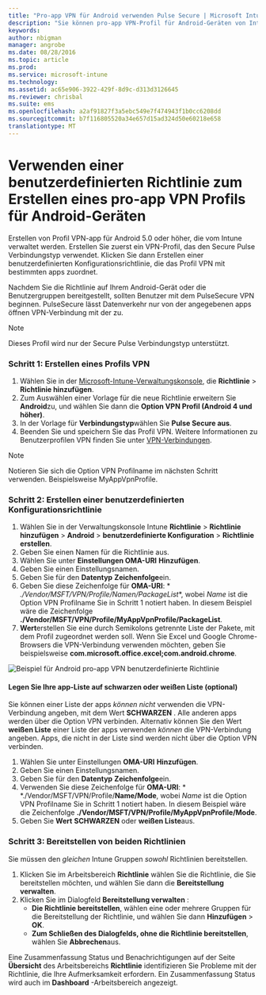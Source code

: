```yaml
---
title: "Pro-app VPN für Android verwenden Pulse Secure | Microsoft Intune"
description: "Sie können pro-app VPN-Profil für Android-Geräten von Intune verwaltet erstellen."
keywords: 
author: nbigman
manager: angrobe
ms.date: 08/28/2016
ms.topic: article
ms.prod: 
ms.service: microsoft-intune
ms.technology: 
ms.assetid: ac65e906-3922-429f-8d9c-d313d3126645
ms.reviewer: chrisbal
ms.suite: ems
ms.openlocfilehash: a2af91827f3a5ebc549e7f474943f1b0cc6208dd
ms.sourcegitcommit: b7f116805520a34e657d15ad324d50e60218e658
translationtype: MT
---
```

# Verwenden einer benutzerdefinierten Richtlinie zum Erstellen eines pro-app VPN Profils für Android-Geräten

Erstellen von Profil VPN-app für Android 5.0 oder höher, die vom Intune verwaltet werden. Erstellen Sie zuerst ein VPN-Profil, das den Secure Pulse Verbindungstyp verwendet. Klicken Sie dann Erstellen einer benutzerdefinierten Konfigurationsrichtlinie, die das Profil VPN mit bestimmten apps zuordnet. 

Nachdem Sie die Richtlinie auf Ihrem Android-Gerät oder die Benutzergruppen bereitgestellt, sollten Benutzer mit dem PulseSecure VPN beginnen. PulseSecure lässt Datenverkehr nur von der angegebenen apps öffnen VPN-Verbindung mit der zu.

> [!NOTE]
>
> Dieses Profil wird nur der Secure Pulse Verbindungstyp unterstützt.


### Schritt 1: Erstellen eines Profils VPN

1. Wählen Sie in der [Microsoft-Intune-Verwaltungskonsole](https://manage.microsoft.com), die **Richtlinie** > **Richtlinie hinzufügen**.
2. Zum Auswählen einer Vorlage für die neue Richtlinie erweitern Sie **Android**zu, und wählen Sie dann die **Option VPN Profil (Android 4 und höher)**.
3. In der Vorlage für **Verbindungstyp**wählen Sie **Pulse Secure aus**.
4. Beenden Sie und speichern Sie das Profil VPN. Weitere Informationen zu Benutzerprofilen VPN finden Sie unter [VPN-Verbindungen](../deploy-use/vpn-connections-in-microsoft-intune.md).

> [!NOTE]
>
> Notieren Sie sich die Option VPN Profilname im nächsten Schritt verwenden. Beispielsweise MyAppVpnProfile.

### Schritt 2: Erstellen einer benutzerdefinierten Konfigurationsrichtlinie

   1. Wählen Sie in der Verwaltungskonsole Intune **Richtlinie** > **Richtlinie hinzufügen** > **Android** > **benutzerdefinierte Konfiguration** > **Richtlinie erstellen**.
   2. Geben Sie einen Namen für die Richtlinie aus.
   3. Wählen Sie unter **Einstellungen OMA-URI** **Hinzufügen**.
   4. Geben Sie einen Einstellungsnamen.
   5. Geben Sie für den **Datentyp** **Zeichenfolge**ein.
   6. Geben Sie diese Zeichenfolge für **OMA-URI**: * *./Vendor/MSFT/VPN/Profile/*Namen*/PackageList**, wobei *Name* ist die Option VPN Profilname Sie in Schritt 1 notiert haben. In diesem Beispiel wäre die Zeichenfolge **./Vendor/MSFT/VPN/Profile/MyAppVpnProfile/PackageList**.
   7.   **Wert**erstellen Sie eine durch Semikolons getrennte Liste der Pakete, mit dem Profil zugeordnet werden soll. Wenn Sie Excel und Google Chrome-Browsers die VPN-Verbindung verwenden möchten, geben Sie beispielsweise **com.microsoft.office.excel;com.android.chrome**.

![Beispiel für Android pro-app VPN benutzerdefinierte Richtlinie](./media/android_per_app_vpn_oma_uri.png)

#### Legen Sie Ihre app-Liste auf schwarzen oder weißen Liste (optional)
  Sie können einer Liste der apps *können nicht* verwenden die VPN-Verbindung angeben, mit dem Wert **SCHWARZEN** . Alle anderen apps werden über die Option VPN verbinden.
Alternativ können Sie den Wert **weißen Liste** einer Liste der apps verwenden *können* die VPN-Verbindung angeben. Apps, die nicht in der Liste sind werden nicht über die Option VPN verbinden.
  1.    Wählen Sie unter Einstellungen **OMA-URI** **Hinzufügen**.
  2.    Geben Sie einen Einstellungsnamen.
  3.    Geben Sie für den **Datentyp** **Zeichenfolge**ein.
  4.    Verwenden Sie diese Zeichenfolge für **OMA-URI**: * *./Vendor/MSFT/VPN/Profile/**Name/Mode**, wobei *Name* ist die Option VPN Profilname Sie in Schritt 1 notiert haben. In diesem Beispiel wäre die Zeichenfolge **./Vendor/MSFT/VPN/Profile/MyAppVpnProfile/Mode**.
  5.    Geben Sie **Wert** **SCHWARZEN** oder **weißen Liste**aus.



### Schritt 3: Bereitstellen von beiden Richtlinien

Sie müssen den *gleichen* Intune Gruppen *sowohl* Richtlinien bereitstellen.

1.  Klicken Sie im Arbeitsbereich **Richtlinie** wählen Sie die Richtlinie, die Sie bereitstellen möchten, und wählen Sie dann die **Bereitstellung verwalten**.
2.  Klicken Sie im Dialogfeld **Bereitstellung verwalten** :
    -   **Die Richtlinie bereitstellen**, wählen eine oder mehrere Gruppen für die Bereitstellung der Richtlinie, und wählen Sie dann **Hinzufügen** > **OK**.
    -   **Zum Schließen des Dialogfelds, ohne die Richtlinie bereitstellen**, wählen Sie **Abbrechen**aus.

Eine Zusammenfassung Status und Benachrichtigungen auf der Seite **Übersicht** des Arbeitsbereichs **Richtlinie** identifizieren Sie Probleme mit der Richtlinie, die Ihre Aufmerksamkeit erfordern. Ein Zusammenfassung Status wird auch im **Dashboard** -Arbeitsbereich angezeigt.
